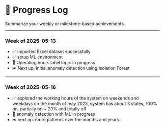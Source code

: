 # 🚀 Progress Log

Summarize your weekly or milestone-based achievements.

---

### Week of 2025-05-13
- ✅ Imported Excel dataset successfully
- ✅ setup ML environment
- 🚧 Operating hours label logic in progress
- ⏭️ Next up: Initial anomaly detection using Isolation Forest

---

### Week of 2025-05-16
- ✅ explored the working hours of the system on weekends and weekdays on the month of may 2023, system has about 3 states, 100% on, partially on ~ 20% and totally off 
- 🚧 anomaly detection with ML in progress
- ⏭️ next up: more patterns over the months and years. 
